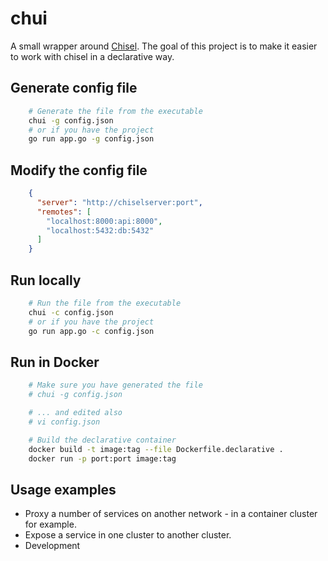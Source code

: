 # chui
A small wrapper around <a href="https://github.com/jpillora/chisel">Chisel</a>. The goal of this project is to make it easier to work with chisel in a declarative way.

## Generate config file
```bash
    # Generate the file from the executable
    chui -g config.json
    # or if you have the project
    go run app.go -g config.json
```

## Modify the config file
```json
    {
      "server": "http://chiselserver:port",
      "remotes": [
        "localhost:8000:api:8000",
        "localhost:5432:db:5432"
      ]
    }
```

## Run locally
```bash
    # Run the file from the executable
    chui -c config.json
    # or if you have the project
    go run app.go -c config.json
```

## Run in Docker
```bash
    # Make sure you have generated the file
    # chui -g config.json

    # ... and edited also
    # vi config.json

    # Build the declarative container
    docker build -t image:tag --file Dockerfile.declarative .
    docker run -p port:port image:tag
```

## Usage examples
- Proxy a number of services on another network - in a container cluster for example.
- Expose a service in one cluster to another cluster.
- Development

